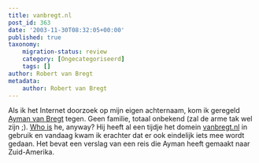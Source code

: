 ```yaml
---
title: vanbregt.nl
post_id: 363
date: '2003-11-30T08:32:05+00:00'
published: true
taxonomy:
    migration-status: review
    category: [Ongecategoriseerd]
    tags: []
author: Robert van Bregt
metadata:
    author: Robert van Bregt
---
```

Als ik het Internet doorzoek op mijn eigen achternaam, kom ik geregeld [Ayman van Bregt](http://www.google.nl/search?q=ayman+van+bregt) tegen. Geen familie, totaal onbekend (zal de arme tak wel zijn ;). [Who is](http://www.internetten.nl/whois/whois.asp?Domein=vanbregt.nl&Servernaam=whois.nic.nl) he, anyway? Hij heeft al een tijdje het domein [vanbregt.nl](http://www.vanbregt.nl/) in gebruik en vandaag kwam ik erachter dat er ook eindelijk iets mee wordt gedaan. Het bevat een verslag van een reis die Ayman heeft gemaakt naar Zuid-Amerika.